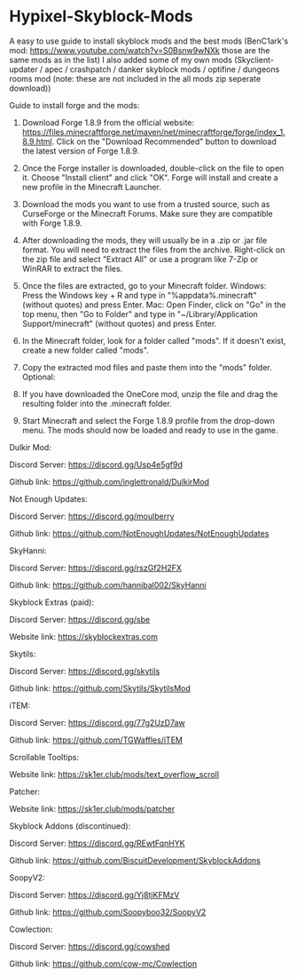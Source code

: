 # Hypixel-Skyblock-Mods

A easy to use guide to install skyblock mods and the best mods (BenC1ark's mod: https://www.youtube.com/watch?v=S0Bsnw9wNXk those are the same mods as in the list)
I also added some of my own mods (Skyclient-updater / apec / crashpatch / danker skyblock mods / optifine / dungeons rooms mod (note: these are not included in the all mods zip seperate download))

Guide to install forge and the mods:
1. Download Forge 1.8.9 from the official website: https://files.minecraftforge.net/maven/net/minecraftforge/forge/index_1.8.9.html. Click on the "Download Recommended" button to download the latest version of Forge 1.8.9.

2. Once the Forge installer is downloaded, double-click on the file to open it. Choose "Install client" and click "OK". Forge will install and create a new profile in the Minecraft Launcher.

3. Download the mods you want to use from a trusted source, such as CurseForge or the Minecraft Forums. Make sure they are compatible with Forge 1.8.9.

4. After downloading the mods, they will usually be in a .zip or .jar file format. You will need to extract the files from the archive. Right-click on the zip file and select "Extract All" or use a program like 7-Zip or WinRAR to extract the files.

5. Once the files are extracted, go to your Minecraft folder.
    Windows: Press the Windows key + R and type in "%appdata%.minecraft" (without quotes) and press Enter.
    Mac: Open Finder, click on "Go" in the top menu, then "Go to Folder" and type in "~/Library/Application Support/minecraft" (without quotes) and press Enter.

6. In the Minecraft folder, look for a folder called "mods". If it doesn't exist, create a new folder called "mods".

7. Copy the extracted mod files and paste them into the "mods" folder.
Optional:
1. If you have downloaded the OneCore mod, unzip the file and drag the resulting folder into the .minecraft folder.

2. Start Minecraft and select the Forge 1.8.9 profile from the drop-down menu. The mods should now be loaded and ready to use in the game.

Dulkir Mod:

Discord Server:
https://discord.gg/Usp4e5gf9d

Github link:
https://github.com/inglettronald/DulkirMod



Not Enough Updates:

Discord Server:
https://discord.gg/moulberry

Github link:
https://github.com/NotEnoughUpdates/NotEnoughUpdates


SkyHanni:

Discord Server:
https://discord.gg/rszGf2H2FX

Github link:
https://github.com/hannibal002/SkyHanni


Skyblock Extras (paid):

Discord Server:
https://discord.gg/sbe

Website link:
https://skyblockextras.com


Skytils:

Discord Server:
https://discord.gg/skytils

Github link:
https://github.com/Skytils/SkytilsMod


iTEM:

Discord Server:
https://discord.gg/77g2UzD7aw

Github link:
https://github.com/TGWaffles/iTEM


Scrollable Tooltips:

Website link:
https://sk1er.club/mods/text_overflow_scroll


Patcher:

Website link:
https://sk1er.club/mods/patcher


Skyblock Addons (discontinued):

Discord Server:
https://discord.gg/REwtFqnHYK

Github link:
https://github.com/BiscuitDevelopment/SkyblockAddons


SoopyV2:

Discord Server:
https://discord.gg/Yj8tjKFMzV

Github link:
https://github.com/Soopyboo32/SoopyV2


Cowlection:

Discord Server:
https://discord.gg/cowshed

Github link:
https://github.com/cow-mc/Cowlection
